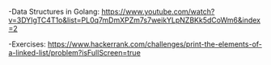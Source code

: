 -Data Structures in Golang: https://www.youtube.com/watch?v=3DYIgTC4T1o&list=PL0q7mDmXPZm7s7weikYLpNZBKk5dCoWm6&index=2

-Exercises: https://www.hackerrank.com/challenges/print-the-elements-of-a-linked-list/problem?isFullScreen=true